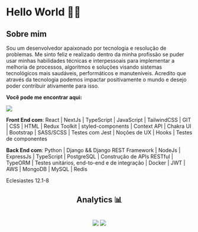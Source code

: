 <h1>Hello World 🙋‍♂️</h1>

<h2>Sobre mim</h2>
<p>Sou um desenvolvedor apaixonado por tecnologia e resolução de problemas. Me sinto feliz e realizado dentro da minha profissão se puder usar minhas habilidades técnicas e interpessoais para implementar a melhoria de processos, algoritmos e soluções visando sistemas tecnológicos mais saudáveis, performáticos e manuteníveis. Acredito que através da tecnologia podemos impactar positivamente o mundo e desejo poder contribuir ativamente para isso.</p>
<p><strong>Você pode me encontrar aqui:</strong><p>
<a href="https://www.linkedin.com/in/isaac-xavier-dev/"><img src="https://img.shields.io/badge/LinkedIn-008BF1?logo=linkedin&logoColor=white&style=for-the-badge"/></a>

<strong>Front End com</strong>: React | NextJs | TypeScript | JavaScript | TailwindCSS | GIT | CSS | HTML | Redux Toolkit | styled-components | Context API | Chakra UI | Bootstrap | SASS/SCSS | Testes com Jest | Noções de UX | Hooks | Testes de componentes

<strong>Back End com</strong>: Python | Django && Django REST Framework | NodeJs | ExpressJs |  TypeScript | PostgreSQL | Construção de APIs RESTful | TypeORM | Testes unitários, end-to-end e de integração | Docker | JWT | AWS | MongoDB | MySQL | Redis

Eclesiastes 12.1-8

<div align="center" direction="column">
<h2>Analytics 📊<h2>
<img src="https://github-readme-stats.vercel.app/api?username=zaquinn&show_icons=true&theme=tokyonight"/>
<img src="https://github-readme-stats.vercel.app/api/top-langs/?username=zaquinn&theme=tokyonight"/>
</div>
